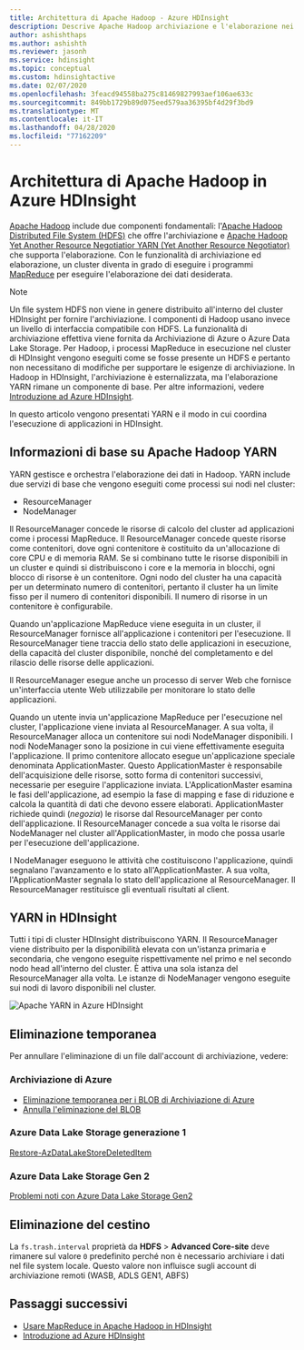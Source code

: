 ```yaml
---
title: Architettura di Apache Hadoop - Azure HDInsight
description: Descrive Apache Hadoop archiviazione e l'elaborazione nei cluster HDInsight di Azure.
author: ashishthaps
ms.author: ashishth
ms.reviewer: jasonh
ms.service: hdinsight
ms.topic: conceptual
ms.custom: hdinsightactive
ms.date: 02/07/2020
ms.openlocfilehash: 3feacd94558ba275c81469827993aef106ae633c
ms.sourcegitcommit: 849bb1729b89d075eed579aa36395bf4d29f3bd9
ms.translationtype: MT
ms.contentlocale: it-IT
ms.lasthandoff: 04/28/2020
ms.locfileid: "77162209"
---
```

# <a name="apache-hadoop-architecture-in-hdinsight"></a>Architettura di Apache Hadoop in Azure HDInsight

[Apache Hadoop](https://hadoop.apache.org/) include due componenti fondamentali: l'[Apache Hadoop Distributed File System (HDFS)](https://hadoop.apache.org/docs/current/hadoop-project-dist/hadoop-hdfs/HdfsUserGuide.html) che offre l'archiviazione e [Apache Hadoop Yet Another Resource Negotiatior YARN (Yet Another Resource Negotiator)](https://hadoop.apache.org/docs/current/hadoop-yarn/hadoop-yarn-site/YARN.html) che supporta l'elaborazione. Con le funzionalità di archiviazione ed elaborazione, un cluster diventa in grado di eseguire i programmi [MapReduce](https://hadoop.apache.org/docs/current/hadoop-mapreduce-client/hadoop-mapreduce-client-core/MapReduceTutorial.html) per eseguire l'elaborazione dei dati desiderata.

> [!NOTE]  
> Un file system HDFS non viene in genere distribuito all'interno del cluster HDInsight per fornire l'archiviazione. I componenti di Hadoop usano invece un livello di interfaccia compatibile con HDFS. La funzionalità di archiviazione effettiva viene fornita da Archiviazione di Azure o Azure Data Lake Storage. Per Hadoop, i processi MapReduce in esecuzione nel cluster di HDInsight vengono eseguiti come se fosse presente un HDFS e pertanto non necessitano di modifiche per supportare le esigenze di archiviazione. In Hadoop in HDInsight, l'archiviazione è esternalizzata, ma l'elaborazione YARN rimane un componente di base. Per altre informazioni, vedere [Introduzione ad Azure HDInsight](hadoop/apache-hadoop-introduction.md).

In questo articolo vengono presentati YARN e il modo in cui coordina l'esecuzione di applicazioni in HDInsight.

## <a name="apache-hadoop-yarn-basics"></a>Informazioni di base su Apache Hadoop YARN

YARN gestisce e orchestra l'elaborazione dei dati in Hadoop. YARN include due servizi di base che vengono eseguiti come processi sui nodi nel cluster:

* ResourceManager
* NodeManager

Il ResourceManager concede le risorse di calcolo del cluster ad applicazioni come i processi MapReduce. Il ResourceManager concede queste risorse come contenitori, dove ogni contenitore è costituito da un'allocazione di core CPU e di memoria RAM. Se si combinano tutte le risorse disponibili in un cluster e quindi si distribuiscono i core e la memoria in blocchi, ogni blocco di risorse è un contenitore. Ogni nodo del cluster ha una capacità per un determinato numero di contenitori, pertanto il cluster ha un limite fisso per il numero di contenitori disponibili. Il numero di risorse in un contenitore è configurabile.

Quando un'applicazione MapReduce viene eseguita in un cluster, il ResourceManager fornisce all'applicazione i contenitori per l'esecuzione. Il ResourceManager tiene traccia dello stato delle applicazioni in esecuzione, della capacità del cluster disponibile, nonché del completamento e del rilascio delle risorse delle applicazioni.

Il ResourceManager esegue anche un processo di server Web che fornisce un'interfaccia utente Web utilizzabile per monitorare lo stato delle applicazioni.

Quando un utente invia un'applicazione MapReduce per l'esecuzione nel cluster, l'applicazione viene inviata al ResourceManager. A sua volta, il ResourceManager alloca un contenitore sui nodi NodeManager disponibili. I nodi NodeManager sono la posizione in cui viene effettivamente eseguita l'applicazione. Il primo contenitore allocato esegue un'applicazione speciale denominata ApplicationMaster. Questo ApplicationMaster è responsabile dell'acquisizione delle risorse, sotto forma di contenitori successivi, necessarie per eseguire l'applicazione inviata. L'ApplicationMaster esamina le fasi dell'applicazione, ad esempio la fase di mapping e fase di riduzione e calcola la quantità di dati che devono essere elaborati. ApplicationMaster richiede quindi (*negozia*) le risorse dal ResourceManager per conto dell'applicazione. Il ResourceManager concede a sua volta le risorse dai NodeManager nel cluster all'ApplicationMaster, in modo che possa usarle per l'esecuzione dell'applicazione.

I NodeManager eseguono le attività che costituiscono l'applicazione, quindi segnalano l'avanzamento e lo stato all'ApplicationMaster. A sua volta, l'ApplicationMaster segnala lo stato dell'applicazione al ResourceManager. Il ResourceManager restituisce gli eventuali risultati al client.

## <a name="yarn-on-hdinsight"></a>YARN in HDInsight

Tutti i tipi di cluster HDInsight distribuiscono YARN. Il ResourceManager viene distribuito per la disponibilità elevata con un'istanza primaria e secondaria, che vengono eseguite rispettivamente nel primo e nel secondo nodo head all'interno del cluster. È attiva una sola istanza del ResourceManager alla volta. Le istanze di NodeManager vengono eseguite sui nodi di lavoro disponibili nel cluster.

![Apache YARN in Azure HDInsight](./media/hdinsight-hadoop-architecture/apache-yarn-on-hdinsight.png)

## <a name="soft-delete"></a>Eliminazione temporanea

Per annullare l'eliminazione di un file dall'account di archiviazione, vedere:

### <a name="azure-storage"></a>Archiviazione di Azure

* [Eliminazione temporanea per i BLOB di Archiviazione di Azure ](../storage/blobs/storage-blob-soft-delete.md)
* [Annulla l'eliminazione del BLOB](https://docs.microsoft.com/rest/api/storageservices/undelete-blob)

### <a name="azure-data-lake-storage-gen-1"></a>Azure Data Lake Storage generazione 1

[Restore-AzDataLakeStoreDeletedItem](https://docs.microsoft.com/powershell/module/az.datalakestore/restore-azdatalakestoredeleteditem)

### <a name="azure-data-lake-storage-gen-2"></a>Azure Data Lake Storage Gen 2

[Problemi noti con Azure Data Lake Storage Gen2](../storage/blobs/data-lake-storage-known-issues.md)

## <a name="trash-purging"></a>Eliminazione del cestino

La `fs.trash.interval` proprietà da **HDFS** > **Advanced Core-site** deve rimanere sul valore `0` predefinito perché non è necessario archiviare i dati nel file system locale. Questo valore non influisce sugli account di archiviazione remoti (WASB, ADLS GEN1, ABFS)

## <a name="next-steps"></a>Passaggi successivi

* [Usare MapReduce in Apache Hadoop in HDInsight](hadoop/hdinsight-use-mapreduce.md)
* [Introduzione ad Azure HDInsight](hadoop/apache-hadoop-introduction.md)
